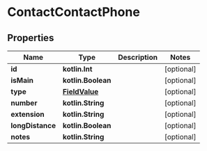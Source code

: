
# ContactContactPhone

## Properties
Name | Type | Description | Notes
------------ | ------------- | ------------- | -------------
**id** | **kotlin.Int** |  |  [optional]
**isMain** | **kotlin.Boolean** |  |  [optional]
**type** | [**FieldValue**](FieldValue.md) |  |  [optional]
**number** | **kotlin.String** |  |  [optional]
**extension** | **kotlin.String** |  |  [optional]
**longDistance** | **kotlin.Boolean** |  |  [optional]
**notes** | **kotlin.String** |  |  [optional]



